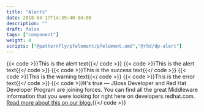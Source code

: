 ```yaml
---
title: "Alerts"
date: 2018-04-17T14:39:40-04:00
description: ""
draft: false
tags: ["component"]
weight: 4
scripts: ["@patternfly/pfelement/pfelement.umd","@rhd/dp-alert"]
---
```


{{< code >}}<dp-alert>This is the alert text</dp-alert>{{</ code >}}
{{< code >}}<dp-alert heading="Alert with a Heading:">This is the alert text</dp-alert>{{</ code >}}
{{< code >}}<dp-alert type="success" heading="Success Heading:">This is the success text</dp-alert>{{</ code >}}
{{< code >}}<dp-alert type="warning" heading="Warning Heading:">This is the warning text</dp-alert>{{</ code >}}
{{< code >}}<dp-alert type="error" heading="Error Heading:">This is the error text</dp-alert>{{</ code >}}
{{< code >}}<dp-alert type="info" size="xl" heading="Welcome jboss.org members!">It's true &mdash; JBoss Developer and Red Hat Developer Program are joining forces. You can find all the great Middleware information that you were looking for right here on developers.redhat.com. <a href="https://developer.jboss.org/blogs/mark.little/2017/08/31/we-are-moving?_sscc=t">Read more about this on our blog.</a></dp-alert>{{</ code >}}




